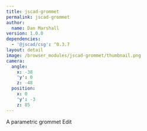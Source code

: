 ```yaml
---
title: jscad-grommet
permalink: jscad-grommet
author:
  name: Dan Marshall
version: 1.0.0
dependencies:
  - '@jscad/csg': ^0.3.7
layout: detail
image: /browser_modules/jscad-grommet/thumbnail.png
camera:
  angle:
    x: -38
    'y': 0
    z: -48
  position:
    x: 0
    'y': -3
    z: 85
---
```

A parametric grommet Edit